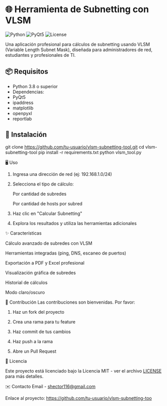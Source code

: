 # 🌐 Herramienta de Subnetting con VLSM

![Python](https://img.shields.io/badge/Python-3.8%2B-blue)
![PyQt5](https://img.shields.io/badge/GUI-PyQt5-green)
![License](https://img.shields.io/badge/License-MIT-orange)

Una aplicación profesional para cálculos de subnetting usando VLSM (Variable Length Subnet Mask), diseñada para administradores de red, estudiantes y profesionales de TI.

## 📦 Requisitos

- Python 3.8 o superior
- Dependencias:
- PyQt5
- ipaddress
- matplotlib
- openpyxl
- reportlab

## 🚀 Instalación

git clone https://github.com/tu-usuario/vlsm-subnetting-tool.git
cd vlsm-subnetting-tool
pip install -r requirements.txt
python vlsm_tool.py

🖥️ Uso

1. Ingresa una dirección de red (ej: 192.168.1.0/24)

2. Selecciona el tipo de cálculo:

    Por cantidad de subredes
  
    Por cantidad de hosts por subred

3. Haz clic en "Calcular Subnetting"

4. Explora los resultados y utiliza las herramientas adicionales

✨ Características

  Cálculo avanzado de subredes con VLSM
  
  Herramientas integradas (ping, DNS, escaneo de puertos)
  
  Exportación a PDF y Excel profesional
  
  Visualización gráfica de subredes

  Historial de cálculos

  Modo claro/oscuro
  
🤝 Contribución
Las contribuciones son bienvenidas. Por favor:

  1. Haz un fork del proyecto
  
  2. Crea una rama para tu feature
  
  3. Haz commit de tus cambios
  
  4. Haz push a la rama
  
  5. Abre un Pull Request

📜 Licencia

  Este proyecto está licenciado bajo la Licencia MIT - ver el archivo [LICENSE](./LICENSE) para más detalles.

✉️ Contacto
  Email - shector116@gmail.com

  Enlace al proyecto: https://github.com/tu-usuario/vlsm-subnetting-too


